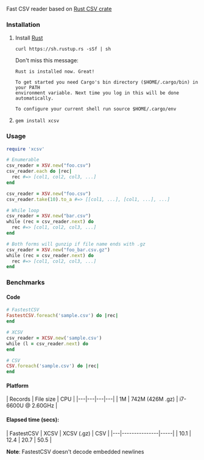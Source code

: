 Fast CSV reader based on [Rust CSV crate](https://docs.rs/csv/1.0.2/csv/)

### Installation

1. Install [Rust](https://www.rust-lang.org/)

   `curl https://sh.rustup.rs -sSf | sh`

   Don't miss this message:

	```
	Rust is installed now. Great!

	To get started you need Cargo's bin directory ($HOME/.cargo/bin) in your PATH 
	environment variable. Next time you log in this will be done automatically.

	To configure your current shell run source $HOME/.cargo/env

	```

2. `gem install xcsv`

### Usage

```ruby
require 'xcsv'

# Enumerable
csv_reader = XSV.new("foo.csv")
csv_reader.each do |rec|
  rec #=> [col1, col2, col3, ...]
end

csv_reader = XSV.new("foo.csv")
csv_reader.take(10).to_a #=> [[col1, ...], [col1, ...], ...]

# While loop
csv_reader = XSV.new("bar.csv") 
while (rec = csv_reader.next) do
  rec #=> [col1, col2, col3, ...]
end

# Both forms will gunzip if file name ends with .gz
csv_reader = XSV.new("foo_bar.csv.gz") 
while (rec = csv_reader.next) do
  rec #=> [col1, col2, col3, ...]
end
```

### Benchmarks

#### Code

```ruby
# FastestCSV
FastestCSV.foreach('sample.csv') do |rec|
end

# XCSV
csv_reader = XCSV.new('sample.csv')
while (l = csv_reader.next) do
end

# CSV
CSV.foreach('sample.csv') do |rec|
end
```

#### Platform

| Records | File size | CPU |
|---|---|---|---|
| 1M | 742M (426M .gz) | i7-6600U @ 2.60GHz |

#### Elapsed time (secs):

| FastestCSV | XCSV | XCSV (.gz) | CSV |
|---|---------------|-----|
| 10.1 | 12.4 | 20.7 | 50.5 |

**Note**: FastestCSV doesn't decode embedded newlines
